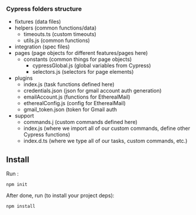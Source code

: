 
### Cypress folders structure

- fixtures (data files)
- helpers (common functions/data)
  - timeouts.ts (custom timeouts)
  - utils.js (common functions)
- integration (spec files)
- pages (page objects for different features/pages here)
  - constants (common things for page objects)
    - cypressGlobal.js (global variables from Cypress)
    - selectors.js (selectors for page elements)
- plugins
  - index.js (task functions defined here)
  - credentials.json (json for gmail account auth generation)
  - emailAccount.js (functions for EtherealMail)
  - etherealConfig.js (config for EtherealMail)
  - gmail_token.json (token for Gmail auth
- support
  - commands.j (custom commands defined here)
  - index.js (where we import all of our custom commands, define other Cypress functions)
  - index.d.ts (where we type all of our tasks, custom commands, etc.)


## Install
Run :
```
npm init 
```
After done, run (to install your project deps):

```
npm install